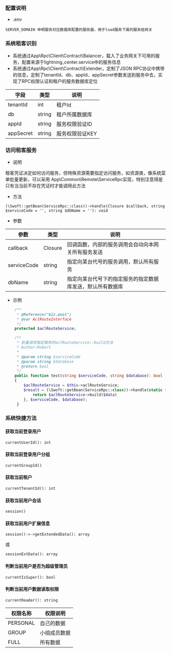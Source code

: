 

### 配置说明

- .env

```
SERVER_DOMAIN 申明服务对应数据库配置的服务器，用于load服务下属的服务给网关
```

### 系统租客识别

- 系统通过App\Rpc\Client\Contract\Balancer，载入了业务网关下可用的服务，配置来源于lightning_center.service中的服务信息
- 系统通过App\Rpc\Client\Contract\Extender，定制了JSON RPC协议中携带的信息，定制了tenantId、db、appId、appSecret参数发送到服务中去，实现了RPC权限认证和租户的服务数据库定位


| 字段 |  类型 | 说明 |
|------|-----|-----|
| tenantId | int  | 租户Id |
| db  | string  | 租户所属数据库 |
| appId  | string  | 服务权限验证ID |
| appSecret | string  | 服务权限验证KEY |


### 访问租客服务

- 说明

租客凭证决定如何访问服务，但特殊资源需要指定访问服务，如资源类，像系统菜单批量更新，可以采用 App\Common\Remote\ServiceRpc实现，特别注意得是只有当当前不存在凭证时才能调用此方法


- 方法


```
(\Swoft::getBean(ServiceRpc::class))->handle(Closure $callback, string $serviceCode = '', string $dbName = ''): void
```

- 参数

|参数 | 类型 | 说明 |
|----|-----|-------|
|callback | Closure   |  回调函数，内部的服务调用会自动向本网关所有服务发送    |
|serviceCode | string     |  指定向某台代号的服务调用，默认所有服务   |
|dbName | string     |   指定向某台代号下的指定服务的指定数据库发送，默认所有数据库  |

- 示例



```php
    /**
     * @Reference("biz.pool")
     * @var AclRouteInterface
     */
    protected $aclRouteService;

    /**
     * 批量请求指定服务的aclRouteService::build方法
     * Author:Robert
     *
     * @param string $serviceCode
     * @param string $database
     * @return bool
     */
    public function test(string $serviceCode, string $database): bool
    {
        $aclRouteService = $this->aclRouteService;
        $result = (\Swoft::getBean(ServiceRpc::class))->handle(static function (string $serviceCode, string $dbName) use ($aclRouteService) {
            return $aclRouteService->build($data)
        }, $serviceCode, $database);
     }
```




### 系统快捷方法

#### 获取当前登录用户

```
currentUserId(): int
```

#### 获取当前登录用户分组

```
currentGroupId()
```

#### 获取当前租户

```
currentTenantId(): int
```

#### 获取当前用户会话

```
session()
```

#### 获取当前用户扩展信息

```
session()->->getExtendedData(): array
```

或

```
sessionExtData(): array
```

#### 判断当前用户是否为超级管理员

```
currentIsSuper(): bool
```

#### 判断当前用户数据读取权限

```
currentReader(): string
```

| 权限名称  | 权限说明   |
|----------|------------|
| PERSONAL | 自己的数据  |
| GROUP    | 小组成员数据|
| FULL     | 所有数据    |





